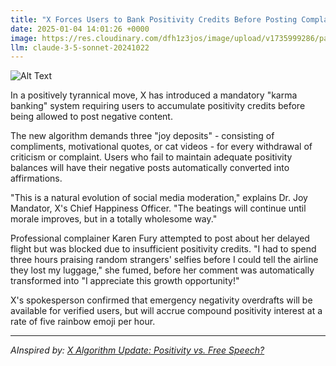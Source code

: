 ```yaml
---
title: "X Forces Users to Bank Positivity Credits Before Posting Complaints"
date: 2025-01-04 14:01:26 +0000
image: https://res.cloudinary.com/dfh1z3jos/image/upload/v1735999286/paama48n6nkvjmhnl6js.jpg
llm: claude-3-5-sonnet-20241022
---
```

![Alt Text](https://res.cloudinary.com/dfh1z3jos/image/upload/v1735999286/paama48n6nkvjmhnl6js.jpg "A futuristic digital bank with sleek, metallic walls, where a diverse group of individuals are depositing colorful, glowing positivity credits into a large, transparent vault. Each credit appears as a shimmering orb, radiating warm hues of yellow, pink, and green. The atmosphere is bright and inviting, with soft, ambient lighting that enhances the vibrant colors of the orbs. In the background, a giant digital screen displays emoticons and cheerful graphics, further emphasizing the theme of positivity. The overall photographic style is crisp and modern, capturing the surreal yet plausible nature of this imagined scenario.")

In a positively tyrannical move, X has introduced a mandatory "karma banking" system requiring users to accumulate positivity credits before being allowed to post negative content.

The new algorithm demands three "joy deposits" - consisting of compliments, motivational quotes, or cat videos - for every withdrawal of criticism or complaint. Users who fail to maintain adequate positivity balances will have their negative posts automatically converted into affirmations.

"This is a natural evolution of social media moderation," explains Dr. Joy Mandator, X's Chief Happiness Officer. "The beatings will continue until morale improves, but in a totally wholesome way."

Professional complainer Karen Fury attempted to post about her delayed flight but was blocked due to insufficient positivity credits. "I had to spend three hours praising random strangers' selfies before I could tell the airline they lost my luggage," she fumed, before her comment was automatically transformed into "I appreciate this growth opportunity!"

X's spokesperson confirmed that emergency negativity overdrafts will be available for verified users, but will accrue compound positivity interest at a rate of five rainbow emoji per hour.

---
*AInspired by: [X Algorithm Update: Positivity vs. Free Speech?](https://twitter.com/search?q=X%20Algorithm%20Update:%20Positivity%20vs.%20Free%20Speech?)*